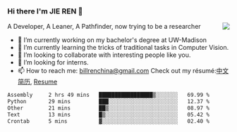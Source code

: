 ### Hi there I'm JIE REN 👋

<img align="right" src="https://github-readme-stats.vercel.app/api?username=BillRencn&show_icons=true&icon_color=0366d6&bg_color=ffffff&hide_title=true" />
A Developer, A Leaner, A Pathfinder, now trying to be a researcher

- 🔭 I’m currently working on my bachelor's degree at UW-Madison
- 🌱 I’m currently learning the tricks of traditional tasks in Computer Vision.
- 👯 I’m looking to collaborate with interesting people like you. 
- 🤔 I’m looking for interns.
- 📫 How to reach me: billrenchina@gmail.com
Check out my résumé:[中文简历](), [Resume]()

<!--START_SECTION:waka-->

```txt
Assembly     2 hrs 49 mins   █████████████████▒░░░░░░░   69.99 %
Python       29 mins         ███░░░░░░░░░░░░░░░░░░░░░░   12.37 %
Other        21 mins         ██▒░░░░░░░░░░░░░░░░░░░░░░   08.97 %
Text         13 mins         █▒░░░░░░░░░░░░░░░░░░░░░░░   05.42 %
Crontab      5 mins          ▓░░░░░░░░░░░░░░░░░░░░░░░░   02.40 %
```

<!--END_SECTION:waka-->
